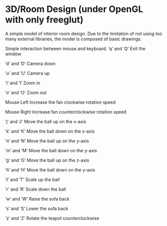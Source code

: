 # 3D/Room Design (under OpenGL with only freeglut)
A simple model of interior room design. Due to the limitation of not using too many external libraries, the model is composed of basic drawings.

Simple interaction between mouse and keyboard.
‘q’ and ‘Q’	Exit the window 

‘d’ and ‘D’	Camera down

‘u’ and ‘U’	Camera up

‘i’ and ‘I’	Zoom in

‘o’ and ‘O’	Zoom out 

Mouse Left	Increase the fan clockwise rotation speed

Mouse Right	Increase fan counterclockwise rotation speed

‘j’ and ‘J’	Move the ball up on the x-axis

‘k’ and ‘K’	Move the ball down on the x-axis

‘n’ and ‘N’	Move the ball up on the y-axis

‘m’ and ‘M’	Move the ball down on the y-axis 

‘g’ and ‘G’	Move the ball up on the z-axis

‘h’ and ‘H’	Move the ball down on the y-axis

‘t’ and ‘T’	Scale up the ball

‘r’ and ‘R’	Scale down the ball

‘w’ and ‘W’	Raise the sofa back

‘s’ and ‘S’	Lower the sofa back

‘z’ and ‘Z’	Rotate the teapot counterclockwise

